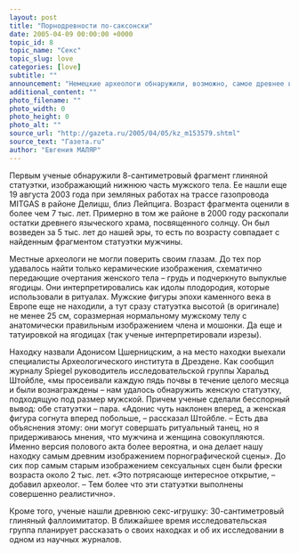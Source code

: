 ```yaml
---
layout: post
title: "Порнодревности по-саксонски"
date: 2005-04-09 00:00:00 +0000
topic_id: 8
topic_name: "Секс"
topic_slug: love
categories: [love]
subtitle: ""
announcement: "Немецкие археологи обнаружили, возможно, самое древнее в мире порнографическое творчество. На раскопках в Саксонии они нашли 7000-летние статуэтки мужчины и женщины, занимающихся сексом, – и столь же древний фаллоимитатор."
additional_content: ""
photo_filename: ""
photo_width: 0
photo_height: 0
photo_alt: ""
source_url: "http://gazeta.ru/2005/04/05/kz_m153579.shtml"
source_text: "Газета.ru"
author: "Евгения МАЛЯР"
---
```

Первым ученые обнаружили 8-сантиметровый фрагмент глиняной статуэтки, изображающий нижнюю часть мужского тела. Ее нашли еще 19 августа 2003 года при земляных работах на трассе газопровода MITGAS в районе Делицш, близ Лейпцига. Возраст фрагмента оценили в более чем 7 тыс. лет. Примерно в том же районе в 2000 году раскопали остатки древнего языческого храма, посвященного солнцу. Он был возведен за 5 тыс. лет до нашей эры, то есть по возрасту совпадает с найденным фрагментом статуэтки мужчины.

Местные археологи не могли поверить своим глазам. До тех пор удавалось найти только керамические изображения, схематично передающие очертания женского тела – грудь и подчеркнуто выпуклые ягодицы. Они интерпретировались как идолы плодородия, которые использовали в ритуалах. Мужские фигуры эпохи каменного века в Европе еще не находили, а тут сразу статуэтка высотой (в оригинале) не менее 25 см, соразмерная нормальному мужскому телу с анатомически правильным изображением члена и мошонки. Да еще и татуировкой на ягодицах (так ученые интерпретировали изрезы).

Находку назвали Адонисом Цшерницским, а на место находки выехали специалисты Археологического института в Дрездене. Как сообщил журналу Spiegel руководитель исследовательской группы Харальд Штойбле, «мы просеивали каждую пядь почвы в течение целого месяца и были вознаграждены – нам удалось обнаружить женскую статуэтку, подходящую под размер мужской. Причем ученые сделали бесспорный вывод: обе статуэтки – пара. «Адонис чуть наклонен вперед, а женская фигура согнута вперед побольше, – рассказал Штойбле. – Есть два объяснения этому: они могут совершать ритуальный танец, но я придерживаюсь мнения, что мужчина и женщина совокупляются. Именно версия полового акта более вероятна, и она делает нашу находку самым древним изображением порнографической сцены». До сих пор самым старым изображением сексуальных сцен были фрески возраста около 2 тыс. лет. «Это потрясающе интересное открытие, – добавил археолог. – Тем более что эти статуэтки выполнены совершенно реалистично».

Кроме того, ученые нашли древнюю секс-игрушку: 30-сантиметровый глиняный фаллоимитатор. В ближайшее время исследовательская группа планирует рассказать о своих находках и об их исследовании в одном из научных журналов.
